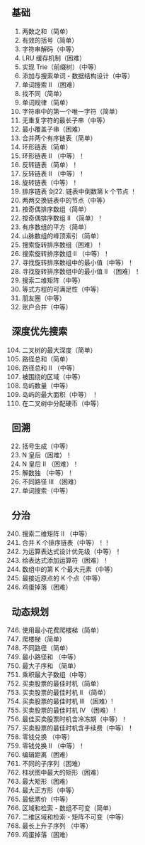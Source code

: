 ## 基础

1. 两数之和（简单）
20. 有效的括号（简单）
394. 字符串解码（中等）
146. LRU 缓存机制（困难）
208. 实现 Trie（前缀树）（中等）
211. 添加与搜索单词 - 数据结构设计（中等）
212. 单词搜索 II （困难）
389. 找不同（简单）
290. 单词规律（简单）
387. 字符串中的第一个唯一字符（简单）
3. 无重复字符的最长子串（中等）
76. 最小覆盖子串（困难）
21. 合并两个有序链表（简单）
141. 环形链表（简单）
142. 环形链表 II （中等）！
206. 反转链表（简单）！
92. 反转链表 II （中等）！
61. 旋转链表（中等）！
148. 排序链表
剑22. 链表中倒数第 k 个节点 ！
24. 两两交换链表中的节点（中等）
905. 按奇偶排序数组（简单）
922. 按奇偶排序数组 II （简单）！
977. 有序数组的平方（简单）
852. 山脉数组的峰顶索引（简单）
33. 搜索旋转排序数组（困难）！
81. 搜索旋转排序数组 II （中等）！
153. 寻找旋转排序数组中的最小值（中等）！
154. 寻找旋转排序数组中的最小值 II （困难）！
74. 搜索二维矩阵（中等）
990. 等式方程的可满足性（中等）
547. 朋友圈（中等）
721. 账户合并（中等）

## 深度优先搜索

104. 二叉树的最大深度（简单）
112. 路径总和（简单）
113. 路径总和 II （中等）
130. 被围绕的区域（中等）
200. 岛屿数量（中等）
695. 岛屿的最大面积（中等） ！
979. 在二叉树中分配硬币（中等）

## 回溯

22. 括号生成（中等）
51. N 皇后（困难）！
52. N 皇后 II （困难）！
37. 解数独 （中等）！
980. 不同路径 III （困难）
212. 单词搜索（中等）

## 分治

240. 搜索二维矩阵 II （中等）
23. 合并 K 个排序链表（中等）！！
241. 为运算表达式设计优先级（中等）！
282. 给表达式添加运算符（困难）！
215. 数组中的第 K 个最大元素（中等）
973. 最接近原点的 K 个点（中等）
887. 鸡蛋掉落（困难）

## 动态规划

746. 使用最小花费爬楼梯（简单）
70. 爬楼梯（简单）
62. 不同路径（简单）
64. 最小路径和 （中等）
53. 最大子序和 （简单）
152. 乘积最大子数组（中等）
121. 买卖股票的最佳时机（简单）
122. 买卖股票的最佳时机 II （简单）
123. 买卖股票的最佳时机 III （困难）!
188. 买卖股票的最佳时机 IV （困难） !
309. 最佳买卖股票时机含冷冻期（中等）！
714. 买卖股票的最佳时机含手续费（中等）！
322. 零钱兑换 （中等）
518. 零钱兑换 II （中等）！
72. 编辑距离（困难）
115. 不同的子序列（困难）
84. 柱状图中最大的矩形（困难）
85. 最大矩形（困难）
221. 最大正方形（中等）
983. 最低票价（中等）
303. 区域和检索 - 数组不可变（简单）
304. 二维区域和检索 - 矩阵不可变（中等）
300. 最长上升子序列 （中等）
887. 鸡蛋掉落（困难）
